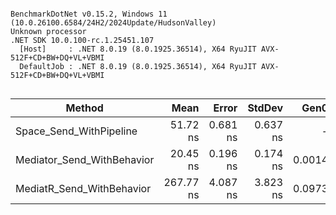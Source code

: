 ```

BenchmarkDotNet v0.15.2, Windows 11 (10.0.26100.6584/24H2/2024Update/HudsonValley)
Unknown processor
.NET SDK 10.0.100-rc.1.25451.107
  [Host]     : .NET 8.0.19 (8.0.1925.36514), X64 RyuJIT AVX-512F+CD+BW+DQ+VL+VBMI
  DefaultJob : .NET 8.0.19 (8.0.1925.36514), X64 RyuJIT AVX-512F+CD+BW+DQ+VL+VBMI


```
| Method                     | Mean      | Error    | StdDev   | Gen0   | Allocated |
|--------------------------- |----------:|---------:|---------:|-------:|----------:|
| Space_Send_WithPipeline    |  51.72 ns | 0.681 ns | 0.637 ns |      - |         - |
| Mediator_Send_WithBehavior |  20.45 ns | 0.196 ns | 0.174 ns | 0.0014 |      24 B |
| MediatR_Send_WithBehavior  | 267.77 ns | 4.087 ns | 3.823 ns | 0.0973 |    1632 B |
